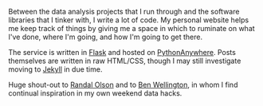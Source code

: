 Between the data analysis projects that I run through and the software libraries that I tinker with, I write a lot of
 code. My personal website helps me keep track of things by giving me a space in which to ruminate on what I've done,
  where I'm going, and how I'm going to get there.

The service is written in [Flask](http://flask.pocoo.org/) and hosted on [PythonAnywhere](https://www.pythonanywhere.com).
Posts themselves are written in raw HTML/CSS, though I may still investigate moving to [Jekyll](https://jekyllrb.com/)
in due time.

Huge shout-out to [Randal Olson](http://www.randalolson.com/) and to [Ben Wellington](http://iquantny.tumblr.com/),
in whom I find continual inspiration in my own weekend data hacks.